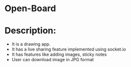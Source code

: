 # Open-Board
# Description:
- It is a drawing app.
- It has a live sharing feature implemented using socket.io
- It has features like adding images, sticky notes
- User can download image in JPG format

